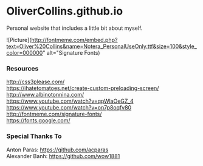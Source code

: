 # OliverCollins.github.io

Personal website that includes a little bit about myself.

![Picture](http://fontmeme.com/embed.php?text=Oliver%20Collins&name=Notera_PersonalUseOnly.ttf&size=100&style_color=000000" alt="Signature Fonts)

### Resources

http://css3please.com/ <br />
https://ihatetomatoes.net/create-custom-preloading-screen/ <br />
http://www.albinotonnina.com/ <br />
https://www.youtube.com/watch?v=qpWlaOeGZ_4 <br />
https://www.youtube.com/watch?v=on7p8oqfv80 <br />
http://fontmeme.com/signature-fonts/ <br />
https://fonts.google.com/

### Special Thanks To

Anton Paras: https://github.com/acparas <br />
Alexander Banh: https://github.com/wow1881
